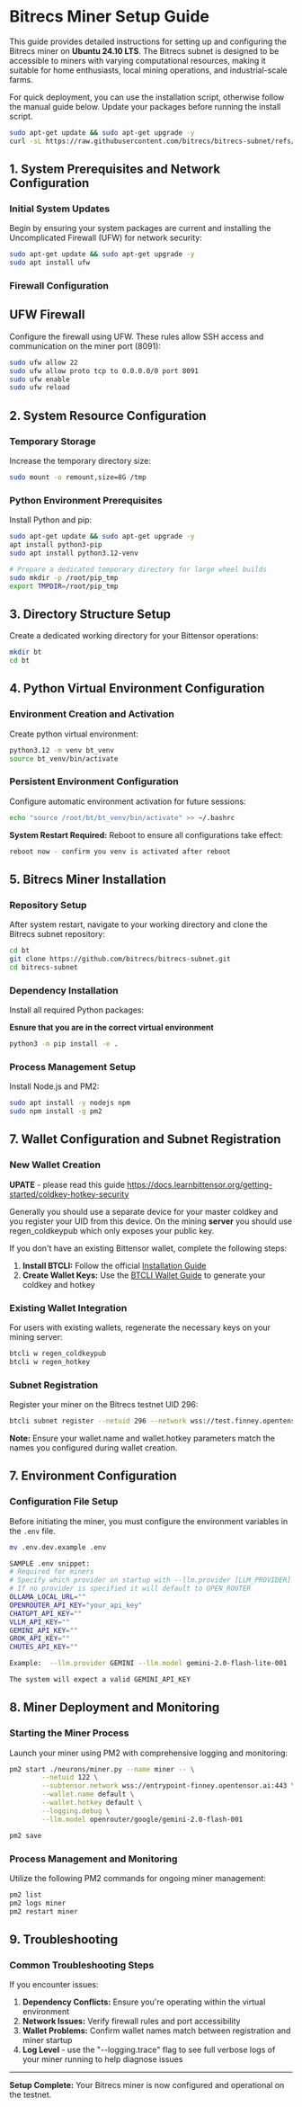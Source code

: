# Bitrecs Miner Setup Guide

This guide provides detailed instructions for setting up and configuring the Bitrecs miner on **Ubuntu 24.10 LTS**. The Bitrecs subnet is designed to be accessible to miners with varying computational resources, making it suitable for home enthusiasts, local mining operations, and industrial-scale farms.

For quick deployment, you can use the installation script, otherwise follow the manual guide below. Update your packages before running the install script. 
```bash
sudo apt-get update && sudo apt-get upgrade -y
curl -sL https://raw.githubusercontent.com/bitrecs/bitrecs-subnet/refs/heads/main/scripts/install_miner.sh | bash
```

## 1. System Prerequisites and Network Configuration

### Initial System Updates
Begin by ensuring your system packages are current and installing the Uncomplicated Firewall (UFW) for network security:

```bash
sudo apt-get update && sudo apt-get upgrade -y
sudo apt install ufw
```

### Firewall Configuration
## UFW Firewall
Configure the firewall using UFW. These rules allow SSH access and communication on the miner port (8091):

```bash
sudo ufw allow 22
sudo ufw allow proto tcp to 0.0.0.0/0 port 8091
sudo ufw enable
sudo ufw reload
```

## 2. System Resource Configuration

### Temporary Storage
Increase the temporary directory size:

```bash
sudo mount -o remount,size=8G /tmp
```

### Python Environment Prerequisites
Install Python and pip:

```bash
sudo apt-get update && sudo apt-get upgrade -y
apt install python3-pip
sudo apt install python3.12-venv

# Prepare a dedicated temporary directory for large wheel builds
sudo mkdir -p /root/pip_tmp
export TMPDIR=/root/pip_tmp
```

## 3. Directory Structure Setup

Create a dedicated working directory for your Bittensor operations:

```bash
mkdir bt
cd bt
```

## 4. Python Virtual Environment Configuration

### Environment Creation and Activation
Create python virtual environment:

```bash
python3.12 -m venv bt_venv
source bt_venv/bin/activate
```

### Persistent Environment Configuration
Configure automatic environment activation for future sessions:

```bash
echo "source /root/bt/bt_venv/bin/activate" >> ~/.bashrc
```

**System Restart Required:** Reboot to ensure all configurations take effect:
```bash
reboot now - confirm you venv is activated after reboot
```

## 5. Bitrecs Miner Installation

### Repository Setup
After system restart, navigate to your working directory and clone the Bitrecs subnet repository:

```bash
cd bt
git clone https://github.com/bitrecs/bitrecs-subnet.git
cd bitrecs-subnet
```

### Dependency Installation
Install all required Python packages:

**Esnure that you are in the correct virtual environment**

```bash
python3 -m pip install -e .
```

### Process Management Setup
Install Node.js and PM2:

```bash
sudo apt install -y nodejs npm
sudo npm install -g pm2
```


## 7. Wallet Configuration and Subnet Registration

### New Wallet Creation

**UPATE** - please read this guide https://docs.learnbittensor.org/getting-started/coldkey-hotkey-security

Generally you should use a separate device for your master coldkey and you register your UID from this device.  On the mining **server** you should use regen_coldkeypub which only exposes your public key.

If you don't have an existing Bittensor wallet, complete the following steps:

1. **Install BTCLI:** Follow the official [Installation Guide](https://docs.bittensor.com/getting-started/install-btcli)
2. **Create Wallet Keys:** Use the [BTCLI Wallet Guide](https://docs.bittensor.com/btcli#btcli-wallet) to generate your coldkey and hotkey

### Existing Wallet Integration
For users with existing wallets, regenerate the necessary keys on your mining server:

```bash
btcli w regen_coldkeypub
btcli w regen_hotkey
```

### Subnet Registration
Register your miner on the Bitrecs testnet UID 296:

```bash
btcli subnet register --netuid 296 --network wss://test.finney.opentensor.ai:443 --wallet.name default --wallet.hotkey default
```

**Note:** Ensure your wallet.name and wallet.hotkey parameters match the names you configured during wallet creation.

## 7. Environment Configuration

### Configuration File Setup
Before initiating the miner, you must configure the environment variables in the `.env` file. 


```bash
mv .env.dev.example .env

SAMPLE .env snippet:
# Required for miners 
# Specify which provider on startup with --llm.provider [LLM_PROVIDER] 
# If no provider is specified it will default to OPEN_ROUTER
OLLAMA_LOCAL_URL=""
OPENROUTER_API_KEY="your_api_key"
CHATGPT_API_KEY=""
VLLM_API_KEY=""
GEMINI_API_KEY=""
GROK_API_KEY=""
CHUTES_API_KEY=""

Example:  --llm.provider GEMINI --llm.model gemini-2.0-flash-lite-001

The system will expect a valid GEMINI_API_KEY 

```

## 8. Miner Deployment and Monitoring

### Starting the Miner Process
Launch your miner using PM2 with comprehensive logging and monitoring:

```bash
pm2 start ./neurons/miner.py --name miner -- \
        --netuid 122 \
        --subtensor.network wss://entrypoint-finney.opentensor.ai:443 \
        --wallet.name default \
        --wallet.hotkey default \
        --logging.debug \
        --llm.model openrouter/google/gemini-2.0-flash-001	

pm2 save        
```

### Process Management and Monitoring
Utilize the following PM2 commands for ongoing miner management:

```bash
pm2 list
pm2 logs miner     
pm2 restart miner
```

## 9. Troubleshooting

### Common Troubleshooting Steps
If you encounter issues:

1. **Dependency Conflicts:** Ensure you're operating within the virtual environment
2. **Network Issues:** Verify firewall rules and port accessibility
3. **Wallet Problems:** Confirm wallet names match between registration and miner startup
4. **Log Level** - use the "--logging.trace" flag to see full verbose logs of your miner running to help diagnose issues

---

**Setup Complete:** Your Bitrecs miner is now configured and operational on the testnet. 